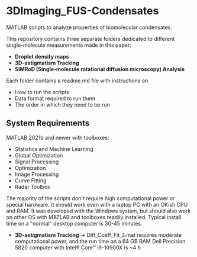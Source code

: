 # 3DImaging_FUS-Condensates
MATLAB scripts to analyze properties of biomolecular condensates. 

This repository contains three separate folders dedicated to different single-molecule measurements made in this paper:  

 - **Droplet density maps**
 - **3D-astigmatism Tracking**
 - **SiMRoD (Single-molecule rotational diffusion microscopy) Analysis**

Each folder contains a readme.md file with instructions on  
- How to run the scripts
- Data format required to run them 
- The order in which they need to be run
  
## System Requirements
MATLAB 2021b and newer with toolboxes:
- Statistics and Machine Learning
- Global Optimization
- Signal Processing
- Optimization
- Image Processing
- Curve Fitting
- Radar Toolbox

The majority of the scripts don't require high computational power or special hardware. It should work even with a laptop PC with an OKish CPU and RAM. It was developed with the Windows system, but should also work on other OS with MATLAB and toolboxes readily installed. Typical install time on a "normal" desktop computer is 30-45 minutes. 

 - **3D-astigmatism Tracking** -> Diff_Coeff_Fit_3.mat requires moderate computational power, and the run time on a 64 GB RAM Dell Precision 5820 computer with Intel® Core™ i9-10900X is ~4 h. 

